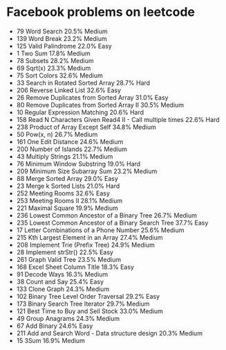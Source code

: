 # Facebook problems on leetcode
+ 79	Word Search	20.5%	Medium
+ 139	Word Break	23.2%	Medium
+ 125	Valid Palindrome	22.0%	Easy
+ 1	Two Sum	17.8%	Medium
+ 78	Subsets	28.2%	Medium
+ 69	Sqrt(x)	23.3%	Medium
+ 75	Sort Colors	32.6%	Medium
+ 33	Search in Rotated Sorted Array	28.7%	Hard
+ 206	Reverse Linked List	32.6%	Easy
+ 26	Remove Duplicates from Sorted Array	31.0%	Easy
+ 80	Remove Duplicates from Sorted Array II	30.5%	Medium
+ 10	Regular Expression Matching	20.6%	Hard
+ 158	Read N Characters Given Read4 II - Call multiple times 	22.6%	Hard
+ 238	Product of Array Except Self	34.8%	Medium
+ 50	Pow(x, n)	26.7%	Medium
+ 161	One Edit Distance 	24.6%	Medium
+ 200	Number of Islands	22.7%	Medium
+ 43	Multiply Strings	21.1%	Medium
+ 76	Minimum Window Substring	19.0%	Hard
+ 209	Minimum Size Subarray Sum	23.2%	Medium
+ 88	Merge Sorted Array	29.0%	Easy
+ 23	Merge k Sorted Lists	21.0%	Hard
+ 252	Meeting Rooms 	32.6%	Easy
+ 253	Meeting Rooms II 	28.1%	Medium
+ 221	Maximal Square	19.9%	Medium
+ 236	Lowest Common Ancestor of a Binary Tree	26.7%	Medium
+ 235	Lowest Common Ancestor of a Binary Search Tree	37.7%	Easy
+ 17	Letter Combinations of a Phone Number	25.6%	Medium
+ 215	Kth Largest Element in an Array	27.4%	Medium
+ 208	Implement Trie (Prefix Tree)	24.9%	Medium
+ 28	Implement strStr()	22.5%	Easy
+ 261	Graph Valid Tree 	23.5%	Medium
+ 168	Excel Sheet Column Title	18.3%	Easy
+ 91	Decode Ways	16.3%	Medium
+ 38	Count and Say	25.4%	Easy
+ 133	Clone Graph	24.3%	Medium
+ 102	Binary Tree Level Order Traversal	29.2%	Easy
+ 173	Binary Search Tree Iterator	29.7%	Medium
+ 121	Best Time to Buy and Sell Stock	33.0%	Medium
+ 49	Group Anagrams	24.3%	Medium
+ 67	Add Binary	24.6%	Easy
+ 211	Add and Search Word - Data structure design	20.3%	Medium
+ 15	3Sum 16.9% Medium